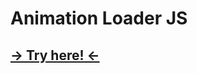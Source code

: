 # Animation Loader JS

## [-> Try here! <-](https://artem8086.github.io/AnimLoader2D/dist/index.html)